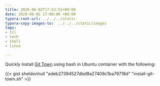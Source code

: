 ```yaml
---
title: 2020-06-02T17:53:51+00:00
date: 2020-06-02 17:00:00 +00:00
typora-root-url: ../../../static
typora-copy-images-to:  ../../../static/images
tags:
- til
- tech
- shell
- linux

---
```

Quickly install [Git Town](https://github.com/git-town/git-town) using bash in Ubuntu container with the following:

{{< gist sheldonhull  "adeb27394527dbd9a27408c1ba79718d" "install-git-town.sh" >}}
